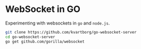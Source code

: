 # WebSocket in GO

Experimenting with websockets in `go` and `node.js`.

```sh
git clone https://github.com/kvartborg/go-websocket-server
cd go-websocket-server
go get github.com/gorilla/websocket
```
